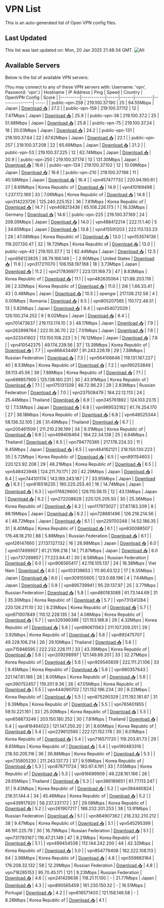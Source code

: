 # VPN List

This is an auto-generated list of Open VPN config files.

## Last Updated

This list was last updated on: Mon, 20 Jan 2025 21:48:34 GMT.
![Alt](https://repobeats.axiom.co/api/embed/186b98318ef1479477931607c1ad7d823f12451f.svg "Repobeats analytics image")

## Available Servers

Below is the list of available VPN servers:

(You may connect to any of these VPN servers with: Username: 'vpn', Password: 'vpn'.)
| Hostname | IP Address | Ping | Speed | Country | OpenVPN Config | Score |
|----------|------------|------|-------|---------|----------------| ----- |
| public-vpn-258 | 219.100.37.190 | 25 | 94.55Mbps | Japan | [Download 📥](./configs/server_0_JP.ovpn) | 27.2 |
| public-vpn-159 | 219.100.37.112 | 12 | 7.47Mbps | Japan | [Download 📥](./configs/server_1_JP.ovpn) | 25.9 |
| public-vpn-38 | 219.100.37.2 | 25 | 51.68Mbps | Japan | [Download 📥](./configs/server_2_JP.ovpn) | 25.8 |
| public-vpn-75 | 219.100.37.24 | 18 | 20.03Mbps | Japan | [Download 📥](./configs/server_3_JP.ovpn) | 24.2 |
| public-vpn-131 | 219.100.37.64 | 22 | 67.62Mbps | Japan | [Download 📥](./configs/server_4_JP.ovpn) | 22.1 |
| public-vpn-257 | 219.100.37.208 | 22 | 65.69Mbps | Japan | [Download 📥](./configs/server_5_JP.ovpn) | 21.2 |
| public-vpn-53 | 219.100.37.225 | 12 | 62.74Mbps | Japan | [Download 📥](./configs/server_6_JP.ovpn) | 20.9 |
| public-vpn-250 | 219.100.37.174 | 13 | 131.30Mbps | Japan | [Download 📥](./configs/server_7_JP.ovpn) | 16.6 |
| public-vpn-124 | 219.100.37.102 | 12 | 10.09Mbps | Japan | [Download 📥](./configs/server_8_JP.ovpn) | 16.6 |
| public-vpn-210 | 219.100.37.198 | 11 | 40.58Mbps | Japan | [Download 📥](./configs/server_9_JP.ovpn) | 16.4 |
| vpn457477732 | 220.94.190.61 | 27 | 8.69Mbps | Korea Republic of | [Download 📥](./configs/server_10_KR.ovpn) | 14.9 |
| vpn410169498 | 1.237.172.169 | 33 | 7.06Mbps | Korea Republic of | [Download 📥](./configs/server_11_KR.ovpn) | 14.8 |
| vpn314223726 | 125.240.225.152 | 36 | 7.81Mbps | Korea Republic of | [Download 📥](./configs/server_12_KR.ovpn) | 14.7 |
| vpn408213436 | 65.108.226.173 | 1 | 16.33Mbps | Germany | [Download 📥](./configs/server_13_DE.ovpn) | 14.6 |
| public-vpn-225 | 219.100.37.169 | 24 | 208.09Mbps | Japan | [Download 📥](./configs/server_14_JP.ovpn) | 14.0 |
| vpn488412214 | 222.11.1.40 | 5 | 34.65Mbps | Japan | [Download 📥](./configs/server_15_JP.ovpn) | 13.8 |
| vpn415591203 | 222.113.133.23 | 28 | 47.08Mbps | Korea Republic of | [Download 📥](./configs/server_16_KR.ovpn) | 13.0 |
| vpn153574136 | 119.207.130.47 | 32 | 19.72Mbps | Korea Republic of | [Download 📥](./configs/server_17_KR.ovpn) | 13.0 |
| public-vpn-43 | 219.100.37.7 | 12 | 82.44Mbps | Japan | [Download 📥](./configs/server_18_JP.ovpn) | 12.5 |
| vpn956123835 | 38.79.166.149 | - | 2.90Mbps | United States | [Download 📥](./configs/server_19_US.ovpn) | 11.6 |
| vpn317211070 | 106.158.197.168 | 18 | 3.73Mbps | Japan | [Download 📥](./configs/server_20_JP.ovpn) | 11.2 |
| vpn217836977 | 223.131.169.73 | 47 | 8.83Mbps | Korea Republic of | [Download 📥](./configs/server_21_KR.ovpn) | 11.1 |
| vpn482635064 | 121.88.203.119 | 36 | 2.32Mbps | Korea Republic of | [Download 📥](./configs/server_22_KR.ovpn) | 11.0 |
| 2i6 | 1.66.33.41 | 43 | 0.48Mbps | Japan | [Download 📥](./configs/server_23_JP.ovpn) | 10.5 |
| opengw | 217.138.212.58 | 4 | 0.00Mbps | Romania | [Download 📥](./configs/server_24_RO.ovpn) | 8.5 |
| vpn805207565 | 110.172.48.51 | 13 | 5.82Mbps | Japan | [Download 📥](./configs/server_25_JP.ovpn) | 8.4 |
| vpn454072029 | 126.100.214.252 | 9 | 9.02Mbps | Japan | [Download 📥](./configs/server_26_JP.ovpn) | 8.4 |
| vpn701473637 | 219.113.174.10 | 3 | 48.17Mbps | Japan | [Download 📥](./configs/server_27_JP.ovpn) | 7.9 |
| vpn262998764 | 222.10.36.70 | 22 | 7.01Mbps | Japan | [Download 📥](./configs/server_28_JP.ovpn) | 7.8 |
| vpn323341602 | 113.150.108.223 | 3 | 76.12Mbps | Japan | [Download 📥](./configs/server_29_JP.ovpn) | 7.8 |
| vpn410542375 | 49.174.239.56 | 37 | 13.39Mbps | Korea Republic of | [Download 📥](./configs/server_30_KR.ovpn) | 7.7 |
| vpn866434497 | 91.243.226.19 | 29 | 7.38Mbps | Russian Federation | [Download 📥](./configs/server_31_RU.ovpn) | 7.3 |
| vpn564106646 | 118.131.167.227 | 40 | 8.53Mbps | Korea Republic of | [Download 📥](./configs/server_32_KR.ovpn) | 7.2 |
| vpn190253849 | 39.113.45.56 | 39 | 7.88Mbps | Korea Republic of | [Download 📥](./configs/server_33_KR.ovpn) | 7.1 |
| vpn699857900 | 125.138.160.231 | 30 | 43.91Mbps | Korea Republic of | [Download 📥](./configs/server_34_KR.ovpn) | 7.1 |
| vpn175131339 | 46.72.96.23 | 29 | 2.83Mbps | Russian Federation | [Download 📥](./configs/server_35_RU.ovpn) | 7.0 |
| vpn237508479 | 184.22.12.113 | 24 | 25.44Mbps | Thailand | [Download 📥](./configs/server_36_TH.ovpn) | 6.9 |
| vpn345761892 | 124.103.23.15 | 12 | 7.53Mbps | Japan | [Download 📥](./configs/server_37_JP.ovpn) | 6.8 |
| vpn989532162 | 61.74.254.170 | 27 | 36.18Mbps | Korea Republic of | [Download 📥](./configs/server_38_KR.ovpn) | 6.8 |
| vpn648525344 | 58.136.32.105 | 26 | 31.49Mbps | Thailand | [Download 📥](./configs/server_39_TH.ovpn) | 6.7 |
| vpn205461509 | 211.210.236.199 | 34 | 9.31Mbps | Korea Republic of | [Download 📥](./configs/server_40_KR.ovpn) | 6.6 |
| vpn499408464 | 184.22.34.138 | 25 | 6.64Mbps | Thailand | [Download 📥](./configs/server_41_TH.ovpn) | 6.5 |
| vpn794770365 | 217.178.224.33 | 11 | 9.45Mbps | Japan | [Download 📥](./configs/server_42_JP.ovpn) | 6.5 |
| vpn464162121 | 218.150.130.223 | 35 | 5.72Mbps | Korea Republic of | [Download 📥](./configs/server_43_KR.ovpn) | 6.5 |
| vpn891154603 | 220.123.92.208 | 29 | 48.21Mbps | Korea Republic of | [Download 📥](./configs/server_44_KR.ovpn) | 6.5 |
| vpn548423948 | 124.211.70.171 | 20 | 42.29Mbps | Japan | [Download 📥](./configs/server_45_JP.ovpn) | 6.4 |
| vpn744101174 | 143.189.243.187 | 7 | 33.95Mbps | Japan | [Download 📥](./configs/server_46_JP.ovpn) | 6.3 |
| vpn616518235 | 180.220.253.40 | 16 | 14.74Mbps | Japan | [Download 📥](./configs/server_47_JP.ovpn) | 6.3 |
| vpn176829600 | 126.110.56.15 | 12 | 43.13Mbps | Japan | [Download 📥](./configs/server_48_JP.ovpn) | 6.2 |
| vpn272208629 | 220.125.205.50 | 30 | 25.36Mbps | Korea Republic of | [Download 📥](./configs/server_49_KR.ovpn) | 6.2 |
| vpn117973027 | 27.87.183.209 | 8 | 88.19Mbps | Japan | [Download 📥](./configs/server_50_JP.ovpn) | 6.2 |
| vpn728881496 | 126.218.214.56 | 4 | 48.72Mbps | Japan | [Download 📥](./configs/server_51_JP.ovpn) | 6.1 |
| vpn229700248 | 14.52.186.35 | 31 | 8.40Mbps | Korea Republic of | [Download 📥](./configs/server_52_KR.ovpn) | 6.1 |
| vpn830088507 | 176.48.18.210 | 88 | 5.88Mbps | Russian Federation | [Download 📥](./configs/server_53_RU.ovpn) | 6.1 |
| vpn126147660 | 27.137.127.132 | 16 | 26.98Mbps | Japan | [Download 📥](./configs/server_54_JP.ovpn) | 6.0 |
| vpn617499907 | 61.21.199.218 | 14 | 71.87Mbps | Japan | [Download 📥](./configs/server_55_JP.ovpn) | 6.0 |
| vpn737289857 | 77.223.84.41 | 30 | 8.58Mbps | Russian Federation | [Download 📥](./configs/server_56_RU.ovpn) | 6.0 |
| vpn906565417 | 42.116.105.137 | 24 | 18.38Mbps | Viet Nam | [Download 📥](./configs/server_57_VN.ovpn) | 6.0 |
| vpn103139653 | 111.90.63.122 | 17 | 9.35Mbps | Japan | [Download 📥](./configs/server_58_JP.ovpn) | 6.0 |
| vpn309155605 | 123.0.68.196 | 4 | 7.64Mbps | Japan | [Download 📥](./configs/server_59_JP.ovpn) | 5.9 |
| vpn895739941 | 95.29.137.97 | 25 | 3.77Mbps | Russian Federation | [Download 📥](./configs/server_60_RU.ovpn) | 5.8 |
| vpn480183088 | 61.73.144.69 | 31 | 35.30Mbps | Korea Republic of | [Download 📥](./configs/server_61_KR.ovpn) | 5.7 |
| vpn731341284 | 220.126.211.10 | 32 | 8.23Mbps | Korea Republic of | [Download 📥](./configs/server_62_KR.ovpn) | 5.7 |
| vpn971007849 | 110.12.228.135 | 34 | 4.08Mbps | Korea Republic of | [Download 📥](./configs/server_63_KR.ovpn) | 5.7 |
| vpn329366386 | 121.153.186.8 | 29 | 4.32Mbps | Korea Republic of | [Download 📥](./configs/server_64_KR.ovpn) | 5.6 |
| vpn990611563 | 211.107.209.251 | 29 | 3.92Mbps | Korea Republic of | [Download 📥](./configs/server_65_KR.ovpn) | 5.6 |
| vpn892475707 | 49.228.106.214 | 26 | 29.10Mbps | Thailand | [Download 📥](./configs/server_66_TH.ovpn) | 5.6 |
| vpn715846595 | 222.232.226.111 | 33 | 43.39Mbps | Korea Republic of | [Download 📥](./configs/server_67_KR.ovpn) | 5.6 |
| vpn209298997 | 121.149.89.201 | 33 | 32.27Mbps | Korea Republic of | [Download 📥](./configs/server_68_KR.ovpn) | 5.6 |
| vpn929545839 | 222.111.21.106 | 33 | 9.45Mbps | Korea Republic of | [Download 📥](./configs/server_69_KR.ovpn) | 5.6 |
| vpn980357643 | 221.147.61.186 | 28 | 8.05Mbps | Korea Republic of | [Download 📥](./configs/server_70_KR.ovpn) | 5.6 |
| vpn390752457 | 119.201.9.36 | 26 | 47.05Mbps | Korea Republic of | [Download 📥](./configs/server_71_KR.ovpn) | 5.5 |
| vpn444090702 | 121.152.196.234 | 30 | 9.22Mbps | Korea Republic of | [Download 📥](./configs/server_72_KR.ovpn) | 5.5 |
| vpn875290329 | 211.192.181.87 | 31 | 9.39Mbps | Korea Republic of | [Download 📥](./configs/server_73_KR.ovpn) | 5.5 |
| vpn765601955 | 59.10.221.161 | 33 | 25.00Mbps | Korea Republic of | [Download 📥](./configs/server_74_KR.ovpn) | 5.5 |
| vpn658873246 | 203.150.180.252 | 30 | 7.81Mbps | Thailand | [Download 📥](./configs/server_75_TH.ovpn) | 5.4 |
| vpn816464023 | 121.147.250.20 | 31 | 8.60Mbps | Korea Republic of | [Download 📥](./configs/server_76_KR.ovpn) | 5.4 |
| vpn229612590 | 222.121.152.178 | 30 | 6.01Mbps | Korea Republic of | [Download 📥](./configs/server_77_KR.ovpn) | 5.4 |
| vpn716571720 | 119.203.81.73 | 29 | 8.65Mbps | Korea Republic of | [Download 📥](./configs/server_78_KR.ovpn) | 5.4 |
| vpn190483316 | 218.50.205.116 | 36 | 36.88Mbps | Korea Republic of | [Download 📥](./configs/server_79_KR.ovpn) | 5.3 |
| vpn735805230 | 211.243.137.72 | 37 | 9.59Mbps | Korea Republic of | [Download 📥](./configs/server_80_KR.ovpn) | 5.3 |
| vpn876711724 | 183.97.4.191 | 33 | 7.05Mbps | Korea Republic of | [Download 📥](./configs/server_81_KR.ovpn) | 5.3 |
| vpn916699909 | 49.228.161.166 | 26 | 29.65Mbps | Thailand | [Download 📥](./configs/server_82_TH.ovpn) | 5.3 |
| vpn386189651 | 61.77.113.247 | 31 | 9.43Mbps | Korea Republic of | [Download 📥](./configs/server_83_KR.ovpn) | 5.2 |
| vpn394460824 | 218.51.144.4 | 34 | 45.46Mbps | Korea Republic of | [Download 📥](./configs/server_84_KR.ovpn) | 5.2 |
| vpn439917920 | 58.237.237.172 | 37 | 29.08Mbps | Korea Republic of | [Download 📥](./configs/server_85_KR.ovpn) | 5.2 |
| vpn261907217 | 188.232.201.253 | 38 | 13.91Mbps | Russian Federation | [Download 📥](./configs/server_86_RU.ovpn) | 5.1 |
| vpn884907362 | 218.232.210.212 | 38 | 9.47Mbps | Korea Republic of | [Download 📥](./configs/server_87_KR.ovpn) | 5.1 |
| vpn545295399 | 46.191.225.79 | 30 | 16.79Mbps | Russian Federation | [Download 📥](./configs/server_88_RU.ovpn) | 5.1 |
| vpn731793167 | 116.47.21.149 | 47 | 8.21Mbps | Korea Republic of | [Download 📥](./configs/server_89_KR.ovpn) | 5.1 |
| vpn499454538 | 112.144.242.200 | 44 | 42.32Mbps | Korea Republic of | [Download 📥](./configs/server_90_KR.ovpn) | 5.0 |
| vpn854779408 | 182.222.108.113 | 64 | 3.98Mbps | Korea Republic of | [Download 📥](./configs/server_91_KR.ovpn) | 4.8 |
| vpn559883164 | 176.208.32.132 | 58 | 12.29Mbps | Russian Federation | [Download 📥](./configs/server_92_RU.ovpn) | 4.8 |
| vpn718285153 | 95.70.45.171 | 121 | 9.23Mbps | Russian Federation | [Download 📥](./configs/server_93_RU.ovpn) | 4.6 |
| vpn241429636 | 118.21.11.100 | - | 21.77Mbps | Japan | [Download 📥](./configs/server_94_JP.ovpn) | 4.3 |
| vpn890565459 | 161.230.150.32 | - | 16.51Mbps | Portugal | [Download 📥](./configs/server_95_PT.ovpn) | 4.2 |
| vpn616571403 | 121.158.146.58 | - | 8.26Mbps | Korea Republic of | [Download 📥](./configs/server_96_KR.ovpn) | 4.1 |
